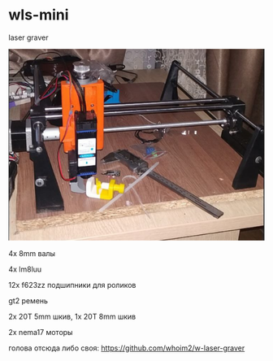 # wls-mini
laser graver

![graver](https://github.com/whoim2/wls-mini/raw/main/Screenshot_1.png)

4x 8mm валы

4x lm8luu

12x f623zz подшипники для роликов

gt2 ремень

2x 20T 5mm шкив, 1x 20T 8mm шкив

2x nema17 моторы

голова отсюда либо своя: https://github.com/whoim2/w-laser-graver

